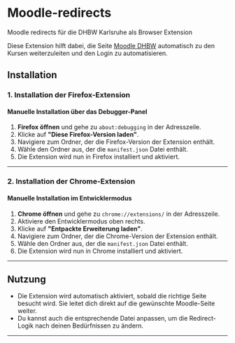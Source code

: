 # Moodle-redirects
Moodle redirects für die DHBW Karlsruhe als Browser Extension

Diese Extension hilft dabei, die Seite [Moodle DHBW](https://moodle.dhbw.de) automatisch zu den Kursen weiterzuleiten und den Login zu automatisieren. 


## Installation

### 1. Installation der Firefox-Extension

#### **Manuelle Installation über das Debugger-Panel**
1. **Firefox öffnen** und gehe zu `about:debugging` in der Adresszeile.
2. Klicke auf **"Diese Firefox-Version laden"**.
3. Navigiere zum Ordner, der die Firefox-Version der Extension enthält.
4. Wähle den Ordner aus, der die `manifest.json` Datei enthält.
5. Die Extension wird nun in Firefox installiert und aktiviert.

---

### 2. Installation der Chrome-Extension

#### **Manuelle Installation im Entwicklermodus**
1. **Chrome öffnen** und gehe zu `chrome://extensions/` in der Adresszeile.
2. Aktiviere den Entwicklermodus oben rechts.
3. Klicke auf **"Entpackte Erweiterung laden"**.
4. Navigiere zum Ordner, der die Chrome-Version der Extension enthält.
5. Wähle den Ordner aus, der die `manifest.json` Datei enthält.
6. Die Extension wird nun in Chrome installiert und aktiviert.


---

## Nutzung

- Die Extension wird automatisch aktiviert, sobald die richtige Seite besucht wird. Sie leitet dich direkt auf die gewünschte Moodle-Seite weiter.
- Du kannst auch die entsprechende Datei anpassen, um die Redirect-Logik nach deinen Bedürfnissen zu ändern.

---


